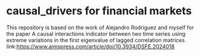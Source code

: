 # causal_drivers for financial markets 
This repository is based on the work of Alejandro Rodriguez and myself for the paper A causal interactions indicator between two time series using extreme variations in the first eigenvalue of lagged correlation matrices
link:https://www.aimspress.com/article/doi/10.3934/DSFE.2024018 
